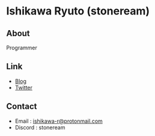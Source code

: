 # Ishikawa Ryuto (stoneream)

## About

Programmer

## Link

- [Blog](https://stoneream.hatenablog.jp/)
- [Twitter](https://twitter.com/stoneream)

## Contact

- Email : [ishikawa-r@protonmail.com](<mailto:ishikawa-r@protonmail.com>)
- Discord : stoneream
